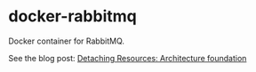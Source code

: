 docker-rabbitmq
===============

Docker container for RabbitMQ.

See the blog post: [Detaching Resources: Architecture foundation](http://horewi.cz/detaching-resources-architecture-foundation.html)

